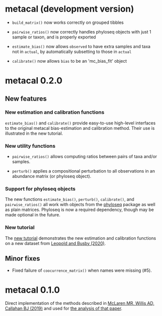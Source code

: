 # metacal (development version)

* `build_matrix()` now works correctly on grouped tibbles

* `pairwise_ratios()` now correctly handles phyloseq objects with just 1 sample
or taxon, and is properly exported

* `estimate_bias()` now allows `observed` to have extra samples and taxa not in `actual`, by automatically subsetting to those in `actual`

* `calibrate()` now allows `bias` to be an 'mc_bias_fit' object

# metacal 0.2.0

## New features

### New estimation and calibration functions

`estimate_bias()` and `calibrate()` provide easy-to-use high-level interfaces to the original metacal bias-estimation and calibration method.
Their use is illustrated in the new tutorial.

### New utility functions

* `pairwise_ratios()` allows computing ratios between pairs of taxa and/or samples.

* `perturb()` applies a compositional perturbation to all observations in an abundance matrix (or phyloseq object).

### Support for phyloseq objects

The new functions `estimate_bias()`, `perturb()`, `calibrate()`, and `pairwise_ratios()` all work with objects from the [phyloseq](https://joey711.github.io/phyloseq/) package as well as plain matrices. 
Phyloseq is now a required dependency, though may be made optional in the future.

### New tutorial

The [new tutorial](https://mikemc.github.io/metacal/articles/tutorial.html) demonstrates the new estimation and calibration functions on a new dataset from [Leopold and Busby (2020)](https://doi.org/10.1016/j.cub.2020.06.011).

## Minor fixes

* Fixed failure of `coocurrence_matrix()` when names were missing (#5).

# metacal 0.1.0

Direct implementation of the methods described in [McLaren MR, Willis AD, Callahan BJ (2019)](https://elifesciences.org/articles/46923) and used for [the analysis of that paper](https://github.com/mikemc/mgs-bias-manuscript).
